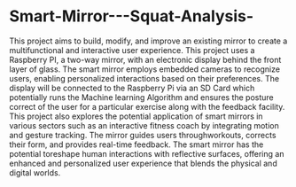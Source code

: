# Smart-Mirror---Squat-Analysis-
This project aims to build, modify, and improve an existing mirror to create a multifunctional and
interactive user experience. This project uses a Raspberry PI, a two-way mirror, with an electronic
display behind the front layer of glass. The smart mirror employs embedded cameras to recognize users, 
enabling personalized interactions based on their preferences. The display will be connected to the
Raspberry Pi via an SD Card which potentially runs the Machine learning Algorithm and ensures the 
posture correct of the user for a particular exercise along with the feedback facility. This project also 
explores the potential application of smart mirrors in various sectors such as an interactive fitness coach
by integrating motion and gesture tracking. The mirror guides users throughworkouts, corrects their 
form, and provides real-time feedback. The smart mirror has the potential toreshape human interactions 
with reflective surfaces, offering an enhanced and personalized user experience that blends the physical 
and digital worlds.
